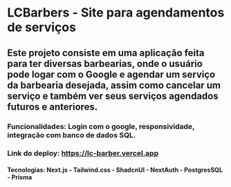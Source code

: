 # LCBarbers - Site para agendamentos de serviços

## Este projeto consiste em uma aplicação feita para ter diversas barbearias, onde o usuário pode logar com o Google e agendar um serviço da barbearia desejada, assim como cancelar um serviço e também ver seus serviços agendados futuros e anteriores.

### Funcionalidades: Login com o google, responsividade, integração com banco de dados SQL.

### Link do deploy: https://lc-barber.vercel.app

#### Tecnologias: Next.js - Tailwind.css - ShadcnUI - NextAuth - PostgresSQL - Prisma 
